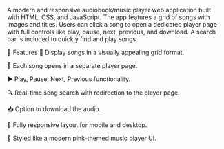 A modern and responsive audiobook/music player web application built with HTML, CSS, and JavaScript. The app features a grid of songs with images and titles. Users can click a song to open a dedicated player page with full controls like play, pause, next, previous, and download. A search bar is included to quickly find and play songs.

🚀 Features
🎵 Display songs in a visually appealing grid format.

🔗 Each song opens in a separate player page.

▶️ Play, Pause, Next, Previous functionality.

🔍 Real-time song search with redirection to the player page.

📥 Option to download the audio.

📱 Fully responsive layout for mobile and desktop.

🎨 Styled like a modern pink-themed music player UI.
